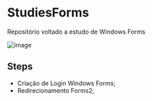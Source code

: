 # StudiesForms
Repositório voltado a estudo de Windows Forms

![image](https://user-images.githubusercontent.com/80123383/182500820-cd211cca-7432-4848-b1fc-0e259d145055.png)

## Steps
- Criação de Login Windows Forms;
- Redirecionamento Forms2;
